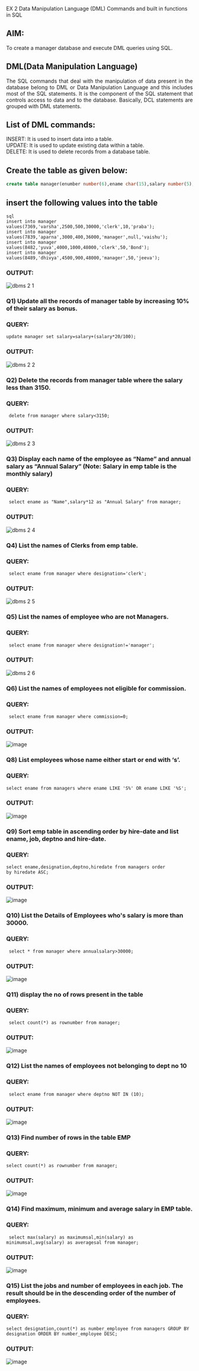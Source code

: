 
EX 2 Data Manipulation Language (DML) Commands and built in functions in SQL
## AIM:
To create a manager database and execute DML queries using SQL.


## DML(Data Manipulation Language)
<div align="justify">
The SQL commands that deal with the manipulation of data present in the database belong to DML or Data Manipulation Language and this includes most of the SQL statements. It is the component of the SQL statement that controls access to data and to the database. Basically, DCL statements are grouped with DML statements.
</div>

## List of DML commands: 
<div align="justify">
INSERT: It is used to insert data into a table.<br>
UPDATE: It is used to update existing data within a table.<br>
DELETE: It is used to delete records from a database table.<br>
</div>

## Create the table as given below:
```sql
create table manager(enumber number(6),ename char(15),salary number(5),commission number(4),annualsalary number(7),designation char(10),deptno number(2),reporting char(10));
```
## insert the following values into the table
```
sql
insert into manager values(7369,'varsha',2500,500,30000,'clerk',10,'praba');
insert into manager values(7839,'aparna',3000,400,36000,'manager',null,'vaishu');
insert into manager values(8482,'yuva',4000,1000,48000,'clerk',50,'Bond');
insert into manager values(8489,'dhivya',4500,900,48000,'manager',50,'jeeva');
```
### OUTPUT:
![dbms 2 1](https://github.com/svarsha220/EX-2-Data-Manipulation-Language-DML-and-Data-Control-Language-DCL-Commands/assets/127709117/6e1969b7-48ba-40cf-8ae4-b8476fadadc6)



### Q1) Update all the records of manager table by increasing 10% of their salary as bonus.

### QUERY:
```
update manager set salary=salary+(salary*20/100);
```
### OUTPUT:
![dbms 2 2](https://github.com/svarsha220/EX-2-Data-Manipulation-Language-DML-and-Data-Control-Language-DCL-Commands/assets/127709117/3c05fa00-ac32-4729-92ac-8c92a6c72ba8)


### Q2) Delete the records from manager table where the salary less than 3150.


### QUERY:
```
 delete from manager where salary<3150;
```

### OUTPUT:
![dbms 2 3](https://github.com/svarsha220/EX-2-Data-Manipulation-Language-DML-and-Data-Control-Language-DCL-Commands/assets/127709117/3973f042-1027-4891-af4b-5c466f3bd5c3)



### Q3) Display each name of the employee as “Name” and annual salary as “Annual Salary” (Note: Salary in emp table is the monthly salary)


### QUERY:
```
 select ename as "Name",salary*12 as "Annual Salary" from manager;
```

### OUTPUT:
![dbms 2 4](https://github.com/svarsha220/EX-2-Data-Manipulation-Language-DML-and-Data-Control-Language-DCL-Commands/assets/127709117/c48f9c6b-5ee6-44af-a55c-5e42d063674e)




### Q4)	List the names of Clerks from emp table.


### QUERY:
```
 select ename from manager where designation='clerk';
```

### OUTPUT:

![dbms 2 5](https://github.com/svarsha220/EX-2-Data-Manipulation-Language-DML-and-Data-Control-Language-DCL-Commands/assets/127709117/62f5d6a3-a97f-48e1-898e-1b73a8ab542f)



### Q5)	List the names of employee who are not Managers.


### QUERY:
```
 select ename from manager where designation!='manager';
```

### OUTPUT:


![dbms 2 6](https://github.com/svarsha220/EX-2-Data-Manipulation-Language-DML-and-Data-Control-Language-DCL-Commands/assets/127709117/2f7d0e0d-449c-4feb-8fb4-01f33e8c2420)


### Q6)	List the names of employees not eligible for commission.


### QUERY:
```
 select ename from manager where commission=0;
```


### OUTPUT:
![image](https://github.com/svarsha220/EX-2-Data-Manipulation-Language-DML-and-Data-Control-Language-DCL-Commands/assets/127709117/b96590aa-285a-4f0e-9571-c1e55bfbd58c)



### Q8)	List employees whose name either start or end with ‘s’.


### QUERY:
```
select ename from managers where ename LIKE 'S%' OR ename LIKE '%S';
```

### OUTPUT:
![image](https://github.com/svarsha220/EX-2-Data-Manipulation-Language-DML-and-Data-Control-Language-DCL-Commands/assets/127709117/d832afaa-7541-432a-a149-a8806d265cf1)


### Q9) Sort emp table in ascending order by hire-date and list ename, job, deptno and hire-date.


### QUERY:
```
select ename,designation,deptno,hiredate from managers order by hiredate ASC;
```

### OUTPUT:
![image](https://github.com/svarsha220/EX-2-Data-Manipulation-Language-DML-and-Data-Control-Language-DCL-Commands/assets/127709117/2c703a98-b9ff-4e50-8324-e07267f0cbf5)



### Q10) List the Details of Employees who's salary is more than 30000.


### QUERY:
```
 select * from manager where annualsalary>30000;
```

### OUTPUT:
![image](https://github.com/svarsha220/EX-2-Data-Manipulation-Language-DML-and-Data-Control-Language-DCL-Commands/assets/127709117/96a638a9-8d39-401d-a6f2-721299fcc54e)




### Q11)	display the no of rows present in the table


### QUERY:
```
 select count(*) as rownumber from manager;
```

### OUTPUT:

![image](https://github.com/svarsha220/EX-2-Data-Manipulation-Language-DML-and-Data-Control-Language-DCL-Commands/assets/127709117/da8a8b28-ac7e-4073-a57b-4d2b2aa49e02)



### Q12) List the names of employees not belonging to dept no  10


### QUERY:
```
 select ename from manager where deptno NOT IN (10);
```

### OUTPUT:
![image](https://github.com/svarsha220/EX-2-Data-Manipulation-Language-DML-and-Data-Control-Language-DCL-Commands/assets/127709117/04c4def0-76fb-481a-9ff5-6a8034f6b810)


### Q13) Find number of rows in the table EMP

### QUERY:
```
select count(*) as rownumber from manager;
```

### OUTPUT:
![image](https://github.com/svarsha220/EX-2-Data-Manipulation-Language-DML-and-Data-Control-Language-DCL-Commands/assets/127709117/7996c608-b18b-4e89-833e-b7373db0f5e0)


### Q14) Find maximum, minimum and average salary in EMP table.

### QUERY:
```
 select max(salary) as maximumsal,min(salary) as minimumsal,avg(salary) as averagesal from manager;
```


### OUTPUT:

![image](https://github.com/svarsha220/EX-2-Data-Manipulation-Language-DML-and-Data-Control-Language-DCL-Commands/assets/127709117/a04a8be5-da43-4e3e-8b36-5171a68c60a8)



### Q15) List the jobs and number of employees in each job. The result should be in the descending order of the number of employees.
### QUERY:
```
select designation,count(*) as number_employee from managers GROUP BY designation ORDER BY number_employee DESC;
```
### OUTPUT:
![image](https://github.com/svarsha220/EX-2-Data-Manipulation-Language-DML-and-Data-Control-Language-DCL-Commands/assets/127709117/3d70bf89-3d92-42cb-be88-66d7ef09ca32)



